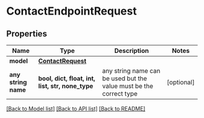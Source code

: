 # ContactEndpointRequest

## Properties

| Name                | Type                                             | Description                                                        | Notes      |
| ------------------- | ------------------------------------------------ | ------------------------------------------------------------------ | ---------- |
| **model**           | [**ContactRequest**](ContactRequest.md)          |                                                                    |
| **any string name** | **bool, dict, float, int, list, str, none_type** | any string name can be used but the value must be the correct type | [optional] |

[[Back to Model list]](../README.md#documentation-for-models) [[Back to API list]](../README.md#documentation-for-api-endpoints) [[Back to README]](../README.md)
